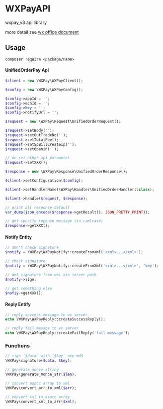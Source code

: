 # WXPayAPI

wxpay_v3 api library

more detail see [wx office document](https://pay.weixin.qq.com/wiki/doc/api/jsapi.php?chapter=9_1)

## Usage

```shell
composer require <package/name>
```

#### UnifiedOrderPay Api
```php
$client = new \WXPay\WXPayClient();

$config = new \WXPay\WXPayConfig();

$config->appId = '';
$config->mchId = '';
$config->key = '';
$config->notifyUrl = '';

$request = new \WXPay\Request\UnifiedOrderRequest();

$request->setBody('');
$request->setOutTradeNo('');
$request->setTotalFee();
$request->setSpBillCreateIp('');
$request->setOpenid('');

// or set other api parameter
$request->setXXX();

$response = new \WXPay\Response\UnifiedOrderResponse();

$client->setConfiguration($config);

$client->setHandlerName(\WXPay\Handler\UnifiedOrderHandler::class);

$client->handle($request, $response);

// print all response default
var_dump(json_encode($response->getResult(), JSON_PRETTY_PRINT));

// get specify reponse message (in camlcase)
$response->getXXX();

```

#### Notify Entity

```php
// don't check signature
$notify = \WXPay\WXPayNotify::createFromXml('<xml>...</xml>');

// check signature
$notify = \WXPay\WXPayNotify::createFromXml('<xml>...</xml>', 'key');

// get signature from wei xin server push
$notify->sign;

// get something else
$nofiy->getXXX();

```

#### Reply Entify
```php
// reply success message to wx server
echo \WXPay\WXPayReply::createSuccessReply();

// reply fail messge to wx server
echo \WXPay\WXPayReply::createFailReply('fail message');

```

### Functions
```php
// sign `$data` with `$key` use md5
\WXPay\signature($data, $key);

// generate nonce string
\WXPay\generate_nonce_str($len);

// convert asocc array to xml
\WXPay\convert_arr_to_xml($arr);

// convert xml to asocc array
\WXPay\convert_xml_to_arr($xml);
```